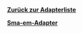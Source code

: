 [**Zurück zur Adapterliste**](/adapterref/adapterliste.md)

[**Sma-em-Adapter**](/adapterref/docs/iobroker.sma-em/de/README.md)